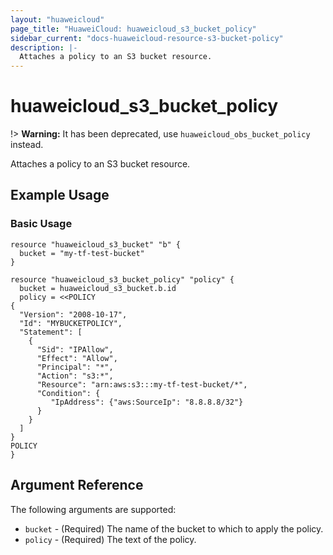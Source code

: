```yaml
---
layout: "huaweicloud"
page_title: "HuaweiCloud: huaweicloud_s3_bucket_policy"
sidebar_current: "docs-huaweicloud-resource-s3-bucket-policy"
description: |-
  Attaches a policy to an S3 bucket resource.
---
```


# huaweicloud\_s3\_bucket\_policy

!> **Warning:** It has been deprecated, use `huaweicloud_obs_bucket_policy` instead.

Attaches a policy to an S3 bucket resource.

## Example Usage

### Basic Usage

```hcl
resource "huaweicloud_s3_bucket" "b" {
  bucket = "my-tf-test-bucket"
}

resource "huaweicloud_s3_bucket_policy" "policy" {
  bucket = huaweicloud_s3_bucket.b.id
  policy = <<POLICY
{
  "Version": "2008-10-17",
  "Id": "MYBUCKETPOLICY",
  "Statement": [
    {
      "Sid": "IPAllow",
      "Effect": "Allow",
      "Principal": "*",
      "Action": "s3:*",
      "Resource": "arn:aws:s3:::my-tf-test-bucket/*",
      "Condition": {
         "IpAddress": {"aws:SourceIp": "8.8.8.8/32"}
      } 
    } 
  ]
}
POLICY
}
```

## Argument Reference

The following arguments are supported:

* `bucket` - (Required) The name of the bucket to which to apply the policy.
* `policy` - (Required) The text of the policy.
